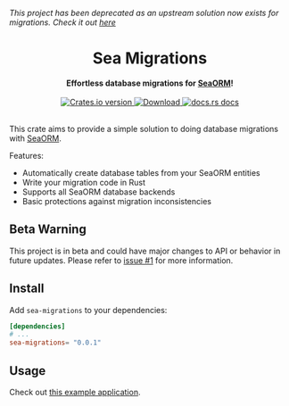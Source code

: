 *This project has been deprecated as an upstream solution now exists for migrations. Check it out [here](https://www.sea-ql.org/SeaORM/docs/migration/setting-up-migration/)*

<h1 align="center">Sea Migrations</h1>
<div align="center">
 <strong>
   Effortless database migrations for <a href="https://www.sea-ql.org/SeaORM/">SeaORM</a>!
 </strong>
</div>

<br />

<div align="center">
  <!-- Crates version -->
  <a href="https://crates.io/crates/sea-migrations">
    <img src="https://img.shields.io/crates/v/sea-migrations.svg?style=flat-square"
    alt="Crates.io version" />
  </a>
  <!-- Downloads -->
  <a href="https://crates.io/crates/sea-migrations">
    <img src="https://img.shields.io/crates/d/sea-migrations.svg?style=flat-square"
      alt="Download" />
  </a>
  <!-- docs.rs docs -->
  <a href="https://docs.rs/sea-migrations">
    <img src="https://img.shields.io/badge/docs-latest-blue.svg?style=flat-square"
      alt="docs.rs docs" />
  </a>
</div>
<br/>

This crate aims to provide a simple solution to doing database migrations with [SeaORM](https://www.sea-ql.org/SeaORM/).

Features:
 - Automatically create database tables from your SeaORM entities
 - Write your migration code in Rust
 - Supports all SeaORM database backends
 - Basic protections against migration inconsistencies

## Beta Warning

This project is in beta and could have major changes to API or behavior in future updates. Please refer to [issue #1](https://github.com/oscartbeaumont/sea-migrations/issues/1) for more information.

## Install

Add `sea-migrations` to your dependencies:

```toml
[dependencies]
# ...
sea-migrations= "0.0.1"
```
## Usage

Check out [this example application](https://github.com/oscartbeaumont/sea-migrations/tree/main/example).
